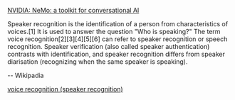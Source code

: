 



[NVIDIA: NeMo: a toolkit for conversational AI](https://github.com/NVIDIA/NeMo)



Speaker recognition is the identification of a person from characteristics of voices.[1] It is used to answer the question "Who is speaking?" The term voice recognition[2][3][4][5][6] can refer to speaker recognition or speech recognition. Speaker verification (also called speaker authentication) contrasts with identification, and speaker recognition differs from speaker diarisation (recognizing when the same speaker is speaking).

  -- Wikipadia



[voice recognition (speaker recognition)](https://www.techtarget.com/searchcustomerexperience/definition/voice-recognition-speaker-recognition?Offer=abt_pubpro_AI-Insider)



